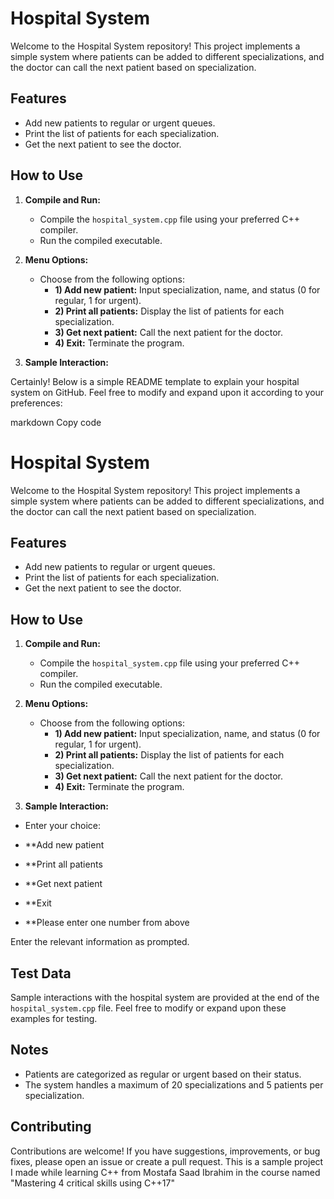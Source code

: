# Hospital System

Welcome to the Hospital System repository! This project implements a simple system where patients can be added to different specializations, and the doctor can call the next patient based on specialization.

## Features

- Add new patients to regular or urgent queues.
- Print the list of patients for each specialization.
- Get the next patient to see the doctor.

## How to Use

1. **Compile and Run:**
   - Compile the `hospital_system.cpp` file using your preferred C++ compiler.
   - Run the compiled executable.

2. **Menu Options:**
   - Choose from the following options:
     - **1) Add new patient:** Input specialization, name, and status (0 for regular, 1 for urgent).
     - **2) Print all patients:** Display the list of patients for each specialization.
     - **3) Get next patient:** Call the next patient for the doctor.
     - **4) Exit:** Terminate the program.

3. **Sample Interaction:**

Certainly! Below is a simple README template to explain your hospital system on GitHub. Feel free to modify and expand upon it according to your preferences:

markdown
Copy code
# Hospital System

Welcome to the Hospital System repository! This project implements a simple system where patients can be added to different specializations, and the doctor can call the next patient based on specialization.

## Features

- Add new patients to regular or urgent queues.
- Print the list of patients for each specialization.
- Get the next patient to see the doctor.

## How to Use

1. **Compile and Run:**
   - Compile the `hospital_system.cpp` file using your preferred C++ compiler.
   - Run the compiled executable.

2. **Menu Options:**
   - Choose from the following options:
     - **1) Add new patient:** Input specialization, name, and status (0 for regular, 1 for urgent).
     - **2) Print all patients:** Display the list of patients for each specialization.
     - **3) Get next patient:** Call the next patient for the doctor.
     - **4) Exit:** Terminate the program.

3. **Sample Interaction:**
 - Enter your choice:

- **Add new patient
- **Print all patients
- **Get next patient
- **Exit
 - **Please enter one number from above

Enter the relevant information as prompted.

## Test Data

Sample interactions with the hospital system are provided at the end of the `hospital_system.cpp` file. Feel free to modify or expand upon these examples for testing.

## Notes

- Patients are categorized as regular or urgent based on their status.
- The system handles a maximum of 20 specializations and 5 patients per specialization.

## Contributing

Contributions are welcome! If you have suggestions, improvements, or bug fixes, please open an issue or create a pull request.
This is a sample project I made while learning C++ from Mostafa Saad Ibrahim in the course named "Mastering 4 critical skills using C++17"
